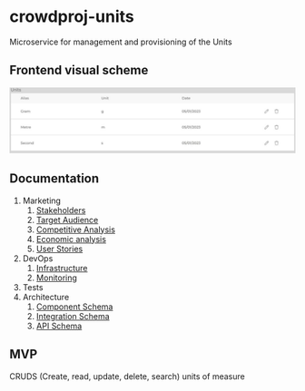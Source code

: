 # crowdproj-units
Microservice for management and provisioning of the Units

## Frontend visual scheme
![Frontend layout](docs/resources/images/frontend.jpeg)

## Documentation

1. Marketing
    1. [Stakeholders](./docs/01-marketing/01-stakeholders.md)
    2. [Target Audience](./docs/01-marketing/02-target-audience.md)
    3. [Competitive Analysis](./docs/01-marketing/03-сompetitors.md)
    4. [Economic analysis](./docs/01-marketing/04-economy.md)
    5. [User Stories](./docs/01-marketing/05-user-stories.md)
2. DevOps
    1. [Infrastructure](./docs/02-devops/01-infrastructure.md)
    2. [Monitoring](./docs/02-devops/02-monitoring.md)
3. Tests
4. Architecture
    1. [Component Schema](./docs/04-architecture/01-arch.md)
    2. [Integration Schema](./docs/04-architecture/02-integration.md)
    3. [API Schema](./docs/04-architecture/03-api.md)

## MVP

CRUDS (Create, read, update, delete, search) units of measure